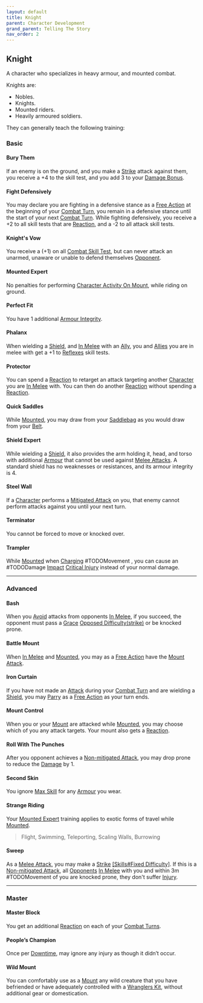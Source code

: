 ```yaml
---
layout: default
title: Knight
parent: Character Development
grand_parent: Telling The Story
nav_order: 2
---
```

## Knight
A character who specializes in heavy armour, and mounted combat.

Knights are: 
* Nobles.
* Knights.
* Mounted riders.
* Heavily armoured soldiers.

They can generally teach the following training:

### Basic

#### Bury Them
If an enemy is on the ground, and you make a [Strike](Strength#Strike) attack against them, you receive a +4 to the skill test, and you add 3 to your [Damage Bonus](Weapons#Damage%20Bonus).

#### Fight Defensively
You may declare you are fighting in a defensive stance as a [Free Action](Terminology#Free%20Action) at the beginning of your [Combat Turn](Terminology#Combat%20Turn), you remain in a defensive stance until the start of your next [Combat Turn](Terminology#Combat%20Turn). While fighting defensively, you receive a +2 to all skill tests that are [Reaction](Terminology#Reaction), and a -2 to all attack skill tests.

#### Knight's Vow
You receive a (+1) on all [Combat Skill Test](Terminology#Combat%20Action), but can never attack an unarmed, unaware or unable to defend themselves [Opponent](Terminology#Opponent). 

#### Mounted Expert
No penalties for performing [Character Activity On Mount](Mounts#Character%20Activity%20On%20Mount), while riding on ground.

#### Perfect Fit
You have 1 additional [Armour Integrity](Armour#Armour%20Integrity).

#### Phalanx
When wielding a [Shield](Terminology#Shield), and [In Melee](Terminology#In%20Melee) with an [Ally](Terminology#Ally), you and [Allies](Terminology#Ally) you are in melee with get a +1 to [Reflexes](Agility#Reflexes) skill tests.

#### Protector
You can spend a [Reaction](Terminology#Reaction) to retarget an attack targeting another [Character](Terminology#Character) you are [In Melee](Terminology#In%20Melee) with. You can then do another [Reaction](Terminology#Reaction) without spending a [Reaction](Terminology#Reaction).

#### Quick Saddles
While [Mounted](Terminology#Mounted), you may draw from your [Saddlebag](Storage#Saddlebag) as you would draw from your [Belt](Storage#Belt).

#### Shield Expert
While wielding a [Shield](Terminology#Shield), it also provides the arm holding it, head, and torso with additional [Armour](Armour) that cannot be used against [Melee Attacks](Terminology#Melee%20Attack). A standard shield has no weaknesses or resistances, and its armour integrity is 4.

#### Steel Wall
If a [Character](Terminology#Character) performs a [Mitigated Attack](Terminology#Mitigated%20Attack) on you, that enemy cannot perform attacks against you until your next turn.

#### Terminator
You cannot be forced to move or knocked over.

#### Trampler
While [Mounted](Terminology#Mounted) when [Charging](Attack-Bonuses#Charging) #TODOMovement , you can cause an #TODODamage [Impact](Injury#Impact) [Critical Injury](Injury#Critical%20Injury) instead of your normal damage.


---

### Advanced

#### Bash
When you [Avoid](Reacting-To-Attacks#Avoid) attacks from opponents [In Melee](Terminology#In%20Melee), if you succeed, the opponent must pass a [Grace](Agility#Grace) [Opposed Difficulty(strike)](Skills#Opposed%20Difficulty) or be knocked prone.

#### Battle Mount
When [In Melee](Terminology#In%20Melee) and [Mounted](Terminology#Mounted), you may as a [Free Action](Terminology#Free%20Action) have the [Mount](Mounts) [Attack](Terminology#Attack).

#### Iron Curtain
If you have not made an [Attack](Terminology#Attack) during your [Combat Turn](Terminology#Combat%20Turn) and are wielding a [Shield](Terminology#Shield), you may [Parry](Special-Combat-Actions#Parry) as a [Free Action](Terminology#Free%20Action) as your turn ends.

#### Mount Control
When you or your [Mount](Mounts) are attacked while [Mounted](Terminology#Mounted), you may choose which of you any attack targets. Your mount also gets a [Reaction](Terminology#Reaction).

#### Roll With The Punches
After you opponent achieves a [Non-mitigated Attack](Terminology#Non-mitigated%20Attack), you may drop prone to reduce the [Damage](Terminology#Damage) by 1.

#### Second Skin
You ignore [Max Skill](Armour#Max%20Skill) for any [Armour](Armour) you wear.

#### Strange Riding
Your [Mounted Expert](#Mounted%20Expert) training applies to exotic forms of travel while [Mounted](Terminology#Mounted).

> Flight, Swimming, Teleporting, Scaling Walls, Burrowing

#### Sweep
As a [Melee Attack](Terminology#Melee%20Attack), you may make a [Strike](Strength#Strike) [[Skills#Fixed Difficulty]](0). If this is a [Non-mitigated Attack](Terminology#Non-mitigated%20Attack), all [Opponents](Terminology#Opponent) [In Melee](Terminology#In%20Melee) with you and within 3m #TODOMovement of you are knocked prone, they don't suffer [Injury](Injury).

---

### Master

#### Master Block
You get an additional [Reaction](Terminology#Reaction) on each of your [Combat Turns](Terminology#Combat%20Turn).

#### People’s Champion
Once per [Downtime](Telling-The-Story#Downtime), may ignore any injury as though it didn’t occur.

#### Wild Mount
You can comfortably use as a [Mount](Mounts) any wild creature that you have befriended or have adequately controlled with a [Wranglers Kit](Example-Gear#Wranglers%20Kit), without additional gear or domestication.
